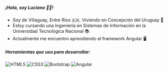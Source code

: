 

##### ¡Hola, soy Luciano 🙋‍♂️!

- Soy de Villaguay, Entre Ríos 🇦🇷. Viviendo en Concepción del Uruguay 🌆
- Estoy cursando una Ingeniería en Sistemas de Información en la Universidad Tecnológica Nacional 📚
- Actualmente me encuentro aprendiendo el framework Angular 🖥️
  
##### Herramientas que uso para desarrollar:
![HTML5](https://img.shields.io/badge/-HTML5-E34F26?style=flat-square&logo=html5&logoColor=white)
![CSS3](https://img.shields.io/badge/-CSS3-1572B6?style=flat-square&logo=css3)
![Bootstrap](https://img.shields.io/badge/-Bootstrap-563D7C?style=flat-square&logo=bootstrap)
![Angular](https://img.shields.io/badge/-Angular-DD0031?style=flat-square&logo=angular)

